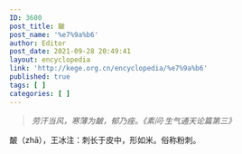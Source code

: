 ```yaml
---
ID: 3600
post_title: 皶
post_name: '%e7%9a%b6'
author: Editor
post_date: 2021-09-28 20:49:41
layout: encyclopedia
link: 'http://kege.org.cn/encyclopedia/%e7%9a%b6'
published: true
tags: [ ]
categories: [ ]
---
```

<blockquote><em>劳汗当风，寒薄为皶，郁乃痤。《素问·生气通天论篇第三》</em></blockquote>
皶（zhā），王冰注：刺长于皮中，形如米。俗称粉刺。